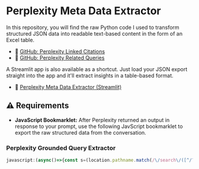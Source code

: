 # Perplexity Meta Data Extractor
In this repository, you will find the raw Python code I used to transform structured JSON data into readable text-based content in the form of an Excel table.

- 🔗 [GitHub: Perplexity Linked Citations](https://github.com/simodepth96/Perplexity-Meta-Data-Extractor/blob/main/linked_citations.py)
- 🔗 [GitHub: Perplexity Related Queries](https://github.com/simodepth96/Perplexity-Meta-Data-Extractor/blob/main/related_queries.py)


A Streamlit app is also available as a shortcut. Just load your JSON export straight into the app and it'll extract insights in a table-based format.
- 🔗 [Perplexity Meta Data Extractor (Streamlit)](https://perplexity-meta-data-extractor.streamlit.app/)


## ⚠️ Requirements

- **JavaScript Bookmarklet:**
After Perplexity returned an output in response to your prompt, use the following JavScript bookmarklet to export the raw structured data from the conversation.


### Perplexity Grounded Query Extractor

```javascript
javascript:(async()=>{const s=(location.pathname.match(/\/search\/([^/?#]+)/)||[])[1];if(s){const t=Date.now();const q=`with_parent_info=1&with_schematized_response=1&from_first=1&version=2.18&source=default&limit=100&offset=0&supported_block_use_cases=answer_modes&supported_block_use_cases=media_items&supported_block_use_cases=knowledge_cards&supported_block_use_cases=inline_knowledge_cards&_t=${t}`;const r=await fetch(`/rest/thread/${s}?${q}`,{credentials:'include',cache:'no-cache'});if(r.ok){const d=await r.json(),u=URL.createObjectURL(new Blob([JSON.stringify(d,null,2)]));Object.assign(document.createElement('a'),{href:u,download:`perplexity-${s}.json`}).click();setTimeout(()=>URL.revokeObjectURL(u),2e3);}}})();
```


